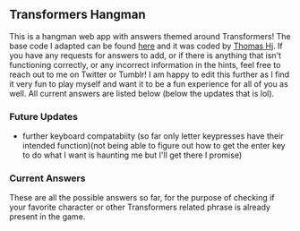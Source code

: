 ## Transformers Hangman

This is a hangman web app with answers themed around Transformers! The base code I adapted can be found [here](https://www.sololearn.com/en/compiler-playground/WyyBylG1NvdU/#js) and it was coded by [Thomas Hj](https://www.sololearn.com/en/Profile/2280953). If you have any requests for answers to add, or if there is anything that isn't functioning correctly, or any incorrect information in the hints, feel free to reach out to me on Twitter or Tumblr! I am happy to edit this further as I find it very fun to play myself and want it to be a fun experience for all of you as well. All current answers are listed below (below the updates that is lol).

### Future Updates

- further keyboard compatabiity (so far only letter keypresses have their intended function)(not being able to figure out how to get the enter key to do what I want is haunting me but I'll get there I promise)

### Current Answers

These are all the possible answers so far, for the purpose of checking if your favorite character or other Transformers related phrase is already present in the game.

